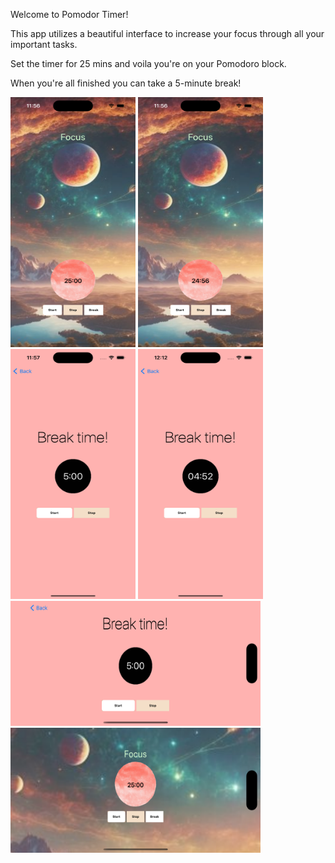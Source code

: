 Welcome to Pomodor Timer!

This app utilizes a beautiful interface to increase your focus
through all your important tasks.

Set the timer for 25 mins and voila you're on your Pomodoro block.

When you're all finished you can take a 5-minute break!


<img src="1.png" alt="Alt text" width="200" height="400"> <img src="2.png" alt="Alt text" width="200" height="400"> <img src="3.png" alt="Alt text" width="200" height="400"> <img src="6.png" alt="Alt text" width="200" height="400"> <img src="4.png" alt="Alt text" width="400" height="200"> <img src="5.png" alt="Alt text" width="400" height="200">


